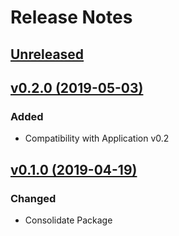 # Release Notes

## [Unreleased](https://github.com/ixocreate/event-package/compare/0.1.1...develop)

## [v0.2.0 (2019-05-03)](https://github.com/ixocreate/event-package/compare/0.1.0...0.1.1)
### Added
- Compatibility with Application v0.2

## [v0.1.0 (2019-04-19)](https://github.com/ixocreate/event-package/compare/master...0.1.0)
### Changed
- Consolidate Package
